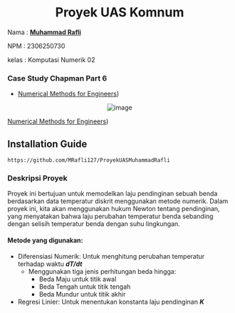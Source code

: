 
<h1 align="center">Proyek UAS Komnum</h1>

Nama : [**Muhammad Rafli**](https://github.com/MRafli127)

NPM  : 2306250730

kelas : Komputasi Numerik 02

### Case Study Chapman Part 6
- [Numerical Methods for Engineers](https://gdcboysang.ac.in/About/Droid/uploads/Numerical%20Methods.pdf))
<div align="center">
  <img src="https://hackmd.io/_uploads/B1pf3-lzlg.png" alt="image" />
</div>

[Numerical Methods for Engineers](https://gdcboysang.ac.in/About/Droid/uploads/Numerical%20Methods.pdf))

## Installation Guide

```
https://github.com/MRafli127/ProyekUASMuhammadRafli
```

### Deskripsi Proyek
Proyek ini bertujuan untuk memodelkan laju pendinginan sebuah benda berdasarkan data temperatur diskrit menggunakan metode numerik. Dalam proyek ini, kita akan menggunakan hukum Newton tentang pendinginan, yang menyatakan bahwa laju perubahan temperatur benda sebanding dengan selisih temperatur benda dengan suhu lingkungan.
#### Metode yang digunakan:
- Diferensiasi Numerik: Untuk menghitung perubahan temperatur terhadap waktu **_dT/dt_**
    - Menggunakan tiga jenis perhitungan beda hingga:
        - Beda Maju untuk titik awal
        - Beda Tengah untuk titik tengah
        - Beda Mundur untuk titik akhir
- Regresi Linier: Untuk menentukan konstanta laju pendinginan **_K_**



